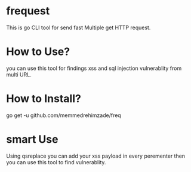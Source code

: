 # frequest
This is go CLI tool for send fast Multiple  get HTTP request.

# How to Use?
you can use this tool for findings xss and sql injection vulnerablity from multi URL.

# How to Install?
go get -u github.com/memmedrehimzade/freq


# smart Use
Using qsreplace you can add your xss payload in every perementer then you can use this tool to find vulnerablity.
